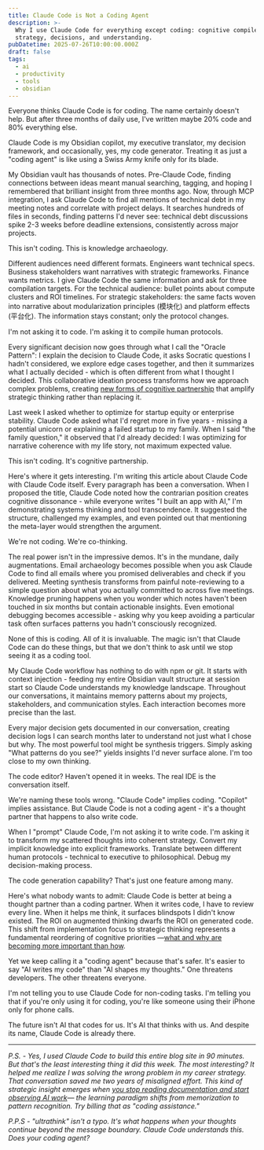 ```yaml
---
title: Claude Code is Not a Coding Agent
description: >-
  Why I use Claude Code for everything except coding: cognitive compiler for
  strategy, decisions, and understanding.
pubDatetime: 2025-07-26T10:00:00.000Z
draft: false
tags:
  - ai
  - productivity
  - tools
  - obsidian
---
```


Everyone thinks Claude Code is for coding. The name certainly doesn't help. But after three months of daily use, I've written maybe 20% code and 80% everything else.

Claude Code is my Obsidian copilot, my executive translator, my decision framework, and occasionally, yes, my code generator. Treating it as just a "coding agent" is like using a Swiss Army knife only for its blade.

My Obsidian vault has thousands of notes. Pre-Claude Code, finding connections between ideas meant manual searching, tagging, and hoping I remembered that brilliant insight from three months ago. Now, through MCP integration, I ask Claude Code to find all mentions of technical debt in my meeting notes and correlate with project delays. It searches hundreds of files in seconds, finding patterns I'd never see: technical debt discussions spike 2-3 weeks before deadline extensions, consistently across major projects.

This isn't coding. This is knowledge archaeology.

Different audiences need different formats. Engineers want technical specs. Business stakeholders want narratives with strategic frameworks. Finance wants metrics. I give Claude Code the same information and ask for three compilation targets. For the technical audience: bullet points about compute clusters and ROI timelines. For strategic stakeholders: the same facts woven into narrative about modularization principles (模块化) and platform effects (平台化). The information stays constant; only the protocol changes.

I'm not asking it to code. I'm asking it to compile human protocols.

Every significant decision now goes through what I call the "Oracle Pattern": I explain the decision to Claude Code, it asks Socratic questions I hadn't considered, we explore edge cases together, and then it summarizes what I actually decided - which is often different from what I thought I decided. This collaborative ideation process transforms how we approach complex problems, creating [new forms of cognitive partnership](/blog/how-claude-code-helps-you-think) that amplify strategic thinking rather than replacing it.

Last week I asked whether to optimize for startup equity or enterprise stability. Claude Code asked what I'd regret more in five years - missing a potential unicorn or explaining a failed startup to my family. When I said "the family question," it observed that I'd already decided: I was optimizing for narrative coherence with my life story, not maximum expected value.

This isn't coding. It's cognitive partnership.

Here's where it gets interesting. I'm writing this article about Claude Code with Claude Code itself. Every paragraph has been a conversation. When I proposed the title, Claude Code noted how the contrarian position creates cognitive dissonance - while everyone writes "I built an app with AI," I'm demonstrating systems thinking and tool transcendence. It suggested the structure, challenged my examples, and even pointed out that mentioning the meta-layer would strengthen the argument.

We're not coding. We're co-thinking.

The real power isn't in the impressive demos. It's in the mundane, daily augmentations. Email archaeology becomes possible when you ask Claude Code to find all emails where you promised deliverables and check if you delivered. Meeting synthesis transforms from painful note-reviewing to a simple question about what you actually committed to across five meetings. Knowledge pruning happens when you wonder which notes haven't been touched in six months but contain actionable insights. Even emotional debugging becomes accessible - asking why you keep avoiding a particular task often surfaces patterns you hadn't consciously recognized.

None of this is coding. All of it is invaluable. The magic isn't that Claude Code can do these things, but that we don't think to ask until we stop seeing it as a coding tool.

My Claude Code workflow has nothing to do with npm or git. It starts with context injection - feeding my entire Obsidian vault structure at session start so Claude Code understands my knowledge landscape. Throughout our conversations, it maintains memory patterns about my projects, stakeholders, and communication styles. Each interaction becomes more precise than the last.

Every major decision gets documented in our conversation, creating decision logs I can search months later to understand not just what I chose but why. The most powerful tool might be synthesis triggers. Simply asking "What patterns do you see?" yields insights I'd never surface alone. I'm too close to my own thinking.

The code editor? Haven't opened it in weeks. The real IDE is the conversation itself.

We're naming these tools wrong. "Claude Code" implies coding. "Copilot" implies assistance. But Claude Code is not a coding agent - it's a thought partner that happens to also write code.

When I "prompt" Claude Code, I'm not asking it to write code. I'm asking it to transform my scattered thoughts into coherent strategy. Convert my implicit knowledge into explicit frameworks. Translate between different human protocols - technical to executive to philosophical. Debug my decision-making process.

The code generation capability? That's just one feature among many.

Here's what nobody wants to admit: Claude Code is better at being a thought partner than a coding partner. When it writes code, I have to review every line. When it helps me think, it surfaces blindspots I didn't know existed. The ROI on augmented thinking dwarfs the ROI on generated code. This shift from implementation focus to strategic thinking represents a fundamental reordering of cognitive priorities —[what and why are becoming more important than how](/blog/what-and-why-beat-how).

Yet we keep calling it a "coding agent" because that's safer. It's easier to say "AI writes my code" than "AI shapes my thoughts." One threatens developers. The other threatens everyone.

I'm not telling you to use Claude Code for non-coding tasks. I'm telling you that if you're only using it for coding, you're like someone using their iPhone only for phone calls.

The future isn't AI that codes for us. It's AI that thinks with us. And despite its name, Claude Code is already there.

---

*P.S. - Yes, I used Claude Code to build this entire blog site in 90 minutes. But that's the least interesting thing it did this week. The most interesting? It helped me realize I was solving the wrong problem in my career strategy. That conversation saved me two years of misaligned effort. This kind of strategic insight emerges when [you stop reading documentation and start observing AI work](/blog/i-dont-read-documentation-anymore)— the learning paradigm shifts from memorization to pattern recognition. Try billing that as "coding assistance."*

*P.P.S - "ultrathink" isn't a typo. It's what happens when your thoughts continue beyond the message boundary. Claude Code understands this. Does your coding agent?*

